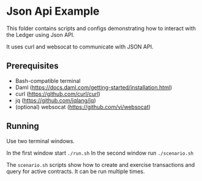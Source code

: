 # Json Api Example

This folder contains scripts and configs demonstrating how to interact with the Ledger using Json API.

It uses curl and websocat to communicate with JSON API.

## Prerequisites

  - Bash-compatible terminal
  - Daml (https://docs.daml.com/getting-started/installation.html)
  - curl (https://github.com/curl/curl)
  - jq (https://github.com/jqlang/jq)
  - (optional) websocat (https://github.com/vi/websocat)


## Running

Use two terminal windows.

In the first window start `./run.sh`
In the second window run `./scenario.sh`


The `scenario.sh` scripts show how to create and exercise transactions and query for active contracts.
It can be run multiple times.
